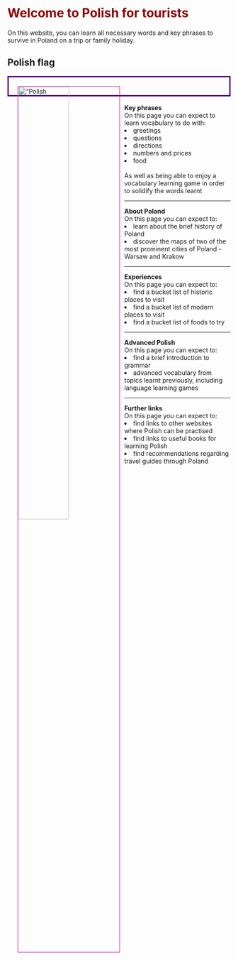 <h1 style="color:darkred;">Welcome to Polish for tourists</h1>
<p>On this website, you can learn all necessary words and key phrases to survive in Poland on a trip or family holiday.<p>
<style>
 div {
border: 3px solid #4B0082;
padding: 20px;
}
</style>
<h2 style=“color:darkred;”>Polish flag</h2>
<p style=“color:darkred;">
<div class="clearfix">
<a href="https://www.google.com/url?sa=i&source=images&cd=&ved=2ahUKEwixzPHciOvmAhXCA2MBHbSuCggQjhx6BAgBEAI&url=https%3A%2F%2Fcommons.wikimedia.org%2Fwiki%2FFile%3AFlag_of_Poland.jpg&psig=AOvVaw310luIJabnmc8X1zmq3e3M&ust=1578265115012053" title="View Image Source">
<img style="width:50%; border:1px solid mediumvioletred; margin-left:25%; float:left; margin: 0 10px 10px 0;" src="https://www.google.com/url?sa=i&source=images&cd=&ved=2ahUKEwixzPHciOvmAhXCA2MBHbSuCggQjhx6BAgBEAI&url=https%3A%2F%2Fcommons.wikimedia.org%2Fwiki%2FFile%3AFlag_of_Poland.jpg&psig=AOvVaw310luIJabnmc8X1zmq3e3M&ust=1578265115012053" alt=“Polish flag">
</a>
</div> 
  
  <br>
  <o> <strong> Key phrases </strong> </o> 
  <br>
  On this page you can expect to learn vocabulary to do with:
  <li>greetings</li> <li>questions</li> <li>directions</li> <li>numbers and prices</li> <li>food</li> 
 <br>
  As well as being able to enjoy a vocabulary learning game in order to solidify the words learnt
    
 <hr>
 <o> <strong> About Poland </strong> </o>
 <br>
 On this page you can expect to:
  <li>learn about the brief history of Poland</li> <li>discover the maps of two of the most prominent cities of Poland - Warsaw and Krakow</li>

<hr>
<o> <strong> Experiences </strong> </o>
<br>
On this page you can expect to:
<li>find a bucket list of historic places to visit</li> <li>find a bucket list of modern places to visit</li> <li>find a bucket list of foods to try</li>

<hr>
<o> <strong> Advanced Polish </strong> </o>
<br>
On this page you can expect to:
<li>find a brief introduction to grammar</li> <li>advanced vocabulary from topics learnt previously, including language learning games</li> 

<hr>
<o> <strong> Further links </strong> </o>
<br>
On this page you can expect to:
<li>find links to other websites where Polish can be practised</li> <li>find links to useful books for learning Polish</li> <li>find recommendations regarding travel guides through Poland</li>
